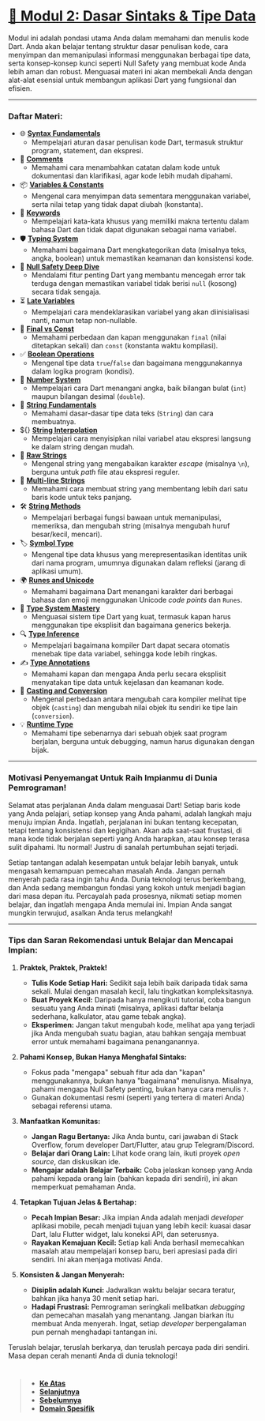# **[💎 Modul 2: Dasar Sintaks & Tipe Data][0]**

Modul ini adalah pondasi utama Anda dalam memahami dan menulis kode Dart. Anda akan belajar tentang struktur dasar penulisan kode, cara menyimpan dan memanipulasi informasi menggunakan berbagai tipe data, serta konsep-konsep kunci seperti Null Safety yang membuat kode Anda lebih aman dan robust. Menguasai materi ini akan membekali Anda dengan alat-alat esensial untuk membangun aplikasi Dart yang fungsional dan efisien.

---

### Daftar Materi:

- 🌐 **[Syntax Fundamentals][1]**
  - Mempelajari aturan dasar penulisan kode Dart, termasuk struktur program, statement, dan ekspresi.
- 📝 **[Comments][2]**
  - Memahami cara menambahkan catatan dalam kode untuk dokumentasi dan klarifikasi, agar kode lebih mudah dipahami.
- 📦 **[Variables & Constants][3]**
  - Mengenal cara menyimpan data sementara menggunakan variabel, serta nilai tetap yang tidak dapat diubah (konstanta).
- 🔑 **[Keywords][4]**
  - Mempelajari kata-kata khusus yang memiliki makna tertentu dalam bahasa Dart dan tidak dapat digunakan sebagai nama variabel.
- 🛡️ **[Typing System][5]**
  - Memahami bagaimana Dart mengkategorikan data (misalnya teks, angka, boolean) untuk memastikan keamanan dan konsistensi kode.
- 🚫 **[Null Safety Deep Dive][6]**
  - Mendalami fitur penting Dart yang membantu mencegah error tak terduga dengan memastikan variabel tidak berisi `null` (kosong) secara tidak sengaja.
- ⏳ **[Late Variables][7]**
  - Mempelajari cara mendeklarasikan variabel yang akan diinisialisasi nanti, namun tetap non-nullable.
- 🔐 **[Final vs Const][8]**
  - Memahami perbedaan dan kapan menggunakan `final` (nilai ditetapkan sekali) dan `const` (konstanta waktu kompilasi).
- ✅ **[Boolean Operations][9]**
  - Mengenal tipe data `true`/`false` dan bagaimana menggunakannya dalam logika program (kondisi).
- 🔢 **[Number System][10]**
  - Mempelajari cara Dart menangani angka, baik bilangan bulat (`int`) maupun bilangan desimal (`double`).
- 🔡 **[String Fundamentals][11]**
  - Memahami dasar-dasar tipe data teks (`String`) dan cara membuatnya.
- ${} **[String Interpolation][12]**
  - Mempelajari cara menyisipkan nilai variabel atau ekspresi langsung ke dalam string dengan mudah.
- 📜 **[Raw Strings][13]**
  - Mengenal string yang mengabaikan karakter _escape_ (misalnya `\n`), berguna untuk _path_ file atau ekspresi reguler.
- 📄 **[Multi-line Strings][14]**
  - Memahami cara membuat string yang membentang lebih dari satu baris kode untuk teks panjang.
- 🛠️ **[String Methods][15]**
  - Mempelajari berbagai fungsi bawaan untuk memanipulasi, memeriksa, dan mengubah string (misalnya mengubah huruf besar/kecil, mencari).
- 🏷️ **[Symbol Type][16]**
  - Mengenal tipe data khusus yang merepresentasikan identitas unik dari nama program, umumnya digunakan dalam refleksi (jarang di aplikasi umum).
- 🌍 **[Runes and Unicode][17]**
  - Memahami bagaimana Dart menangani karakter dari berbagai bahasa dan emoji menggunakan Unicode _code points_ dan `Runes`.
- 🧠 **[Type System Mastery][18]**
  - Menguasai sistem tipe Dart yang kuat, termasuk kapan harus menggunakan tipe eksplisit dan bagaimana generics bekerja.
- 🔍 **[Type Inference][19]**
  - Mempelajari bagaimana kompiler Dart dapat secara otomatis menebak tipe data variabel, sehingga kode lebih ringkas.
- ✍️ **[Type Annotations][20]**
  - Memahami kapan dan mengapa Anda perlu secara eksplisit menyatakan tipe data untuk kejelasan dan keamanan kode.
- 🔄 **[Casting and Conversion][21]**
  - Mengenal perbedaan antara mengubah cara kompiler melihat tipe objek (`casting`) dan mengubah nilai objek itu sendiri ke tipe lain (`conversion`).
- 💡 **[Runtime Type][22]**
  - Memahami tipe sebenarnya dari sebuah objek saat program berjalan, berguna untuk debugging, namun harus digunakan dengan bijak.

---

### Motivasi Penyemangat Untuk Raih Impianmu di Dunia Pemrograman!

Selamat atas perjalanan Anda dalam menguasai Dart! Setiap baris kode yang Anda pelajari, setiap konsep yang Anda pahami, adalah langkah maju menuju impian Anda. Ingatlah, perjalanan ini bukan tentang kecepatan, tetapi tentang konsistensi dan kegigihan. Akan ada saat-saat frustasi, di mana kode tidak berjalan seperti yang Anda harapkan, atau konsep terasa sulit dipahami. Itu normal! Justru di sanalah pertumbuhan sejati terjadi.

Setiap tantangan adalah kesempatan untuk belajar lebih banyak, untuk mengasah kemampuan pemecahan masalah Anda. Jangan pernah menyerah pada rasa ingin tahu Anda. Dunia teknologi terus berkembang, dan Anda sedang membangun fondasi yang kokoh untuk menjadi bagian dari masa depan itu. Percayalah pada prosesnya, nikmati setiap momen belajar, dan ingatlah mengapa Anda memulai ini. Impian Anda sangat mungkin terwujud, asalkan Anda terus melangkah!

---

### Tips dan Saran Rekomendasi untuk Belajar dan Mencapai Impian:

1.  **Praktek, Praktek, Praktek!**

    - **Tulis Kode Setiap Hari:** Sedikit saja lebih baik daripada tidak sama sekali. Mulai dengan masalah kecil, lalu tingkatkan kompleksitasnya.
    - **Buat Proyek Kecil:** Daripada hanya mengikuti tutorial, coba bangun sesuatu yang Anda minati (misalnya, aplikasi daftar belanja sederhana, kalkulator, atau game tebak angka).
    - **Eksperimen:** Jangan takut mengubah kode, melihat apa yang terjadi jika Anda mengubah suatu bagian, atau bahkan sengaja membuat error untuk memahami bagaimana penanganannya.

2.  **Pahami Konsep, Bukan Hanya Menghafal Sintaks:**

    - Fokus pada "mengapa" sebuah fitur ada dan "kapan" menggunakannya, bukan hanya "bagaimana" menulisnya. Misalnya, pahami mengapa Null Safety penting, bukan hanya cara menulis `?`.
    - Gunakan dokumentasi resmi (seperti yang tertera di materi Anda) sebagai referensi utama.

3.  **Manfaatkan Komunitas:**

    - **Jangan Ragu Bertanya:** Jika Anda buntu, cari jawaban di Stack Overflow, forum developer Dart/Flutter, atau grup Telegram/Discord.
    - **Belajar dari Orang Lain:** Lihat kode orang lain, ikuti proyek _open source_, dan diskusikan ide.
    - **Mengajar adalah Belajar Terbaik:** Coba jelaskan konsep yang Anda pahami kepada orang lain (bahkan kepada diri sendiri), ini akan memperkuat pemahaman Anda.

4.  **Tetapkan Tujuan Jelas & Bertahap:**

    - **Pecah Impian Besar:** Jika impian Anda adalah menjadi _developer_ aplikasi mobile, pecah menjadi tujuan yang lebih kecil: kuasai dasar Dart, lalu Flutter widget, lalu koneksi API, dan seterusnya.
    - **Rayakan Kemajuan Kecil:** Setiap kali Anda berhasil memecahkan masalah atau mempelajari konsep baru, beri apresiasi pada diri sendiri. Ini akan menjaga motivasi Anda.

5.  **Konsisten & Jangan Menyerah:**
    - **Disiplin adalah Kunci:** Jadwalkan waktu belajar secara teratur, bahkan jika hanya 30 menit setiap hari.
    - **Hadapi Frustrasi:** Pemrograman seringkali melibatkan _debugging_ dan pemecahan masalah yang menantang. Jangan biarkan itu membuat Anda menyerah. Ingat, setiap _developer_ berpengalaman pun pernah menghadapi tantangan ini.

Teruslah belajar, teruslah berkarya, dan teruslah percaya pada diri sendiri. Masa depan cerah menanti Anda di dunia teknologi!

#

> - **[Ke Atas](#)**
> - **[Selanjutnya][selanjutnya]**
> - **[Sebelumnya][sebelumnya]**
> - **[Domain Spesifik][domain]**

[domain]: ../../../../../../README.md
[sebelumnya]: ../fondation/README.md
[selanjutnya]: ../bagian-2/README.md

<!----------------------------------------------------->

[0]: ../../../README.md
[1]: ../modul-2/bagian-1/README.md
[2]: ../../dasar/comentar/README.md
[3]: ../modul-2/bagian-2/README.md
[4]: ../modul-2/bagian-3/README.md
[5]: ../modul-2/bagian-4/README.md
[6]: ../modul-2/bagian-5/README.md
[7]: ../modul-2/bagian-6/README.md
[8]: ../modul-2/bagian-7/README.md
[9]: ../modul-2/bagian-8/README.md
[10]: ../modul-2/bagian-9/README.md
[11]: ../modul-2/bagian-10/README.md
[12]: ../modul-2/bagian-11/README.md
[13]: ../modul-2/bagian-12/README.md
[14]: ../modul-2/bagian-13/README.md
[15]: ../modul-2/bagian-14/README.md
[16]: ../modul-2/bagian-15/README.md
[17]: ../modul-2/bagian-16/README.md
[18]: ../modul-2/bagian-17/README.md
[19]: ../modul-2/bagian-18/README.md
[20]: ../modul-2/bagian-19/README.md
[21]: ../modul-2/bagian-20/README.md
[22]: ../modul-2/bagian-21/README.md
